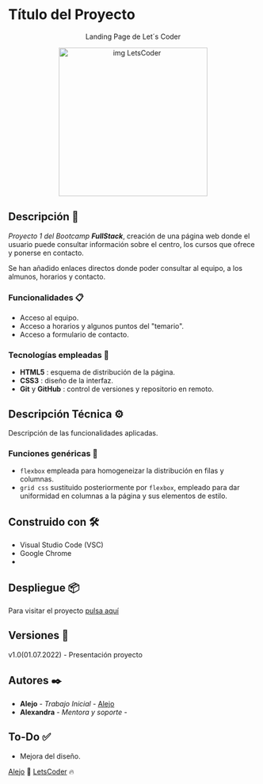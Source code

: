 # Título del Proyecto

<p align="center" fontweight="bold">Landing Page de Let´s Coder</p>
<p align="center">
    <img src="https://github.com/AlejoAcle/Proyecto_1/blob/master/IMAGENES/imagenes_p1_diseño/letscoder-sin-fondo.png" alt="img LetsCoder" widht="300px" height="300px">
</p>

## Descripción 🚀

_Proyecto 1 del Bootcamp **FullStack**_, creación de una página web donde el usuario puede consultar información sobre el centro, los cursos que ofrece y ponerse en contacto.

Se han añadido enlaces directos donde poder consultar al equipo, a los almunos, horarios y contacto.


### Funcionalidades 📋

- Acceso al equipo.
- Acceso a horarios y algunos puntos del "temario".
- Acceso a formulario de contacto.


### Tecnologías empleadas 🔧

- **HTML5** : esquema de distribución de la página.
- **CSS3** : diseño de la interfaz.
- **Git** y **GitHub** : control de versiones y repositorio en remoto.



## Descripción Técnica ⚙️

Descripción de las funcionalidades aplicadas.

### Funciones genéricas 🔩

- `flexbox` empleada para homogeneizar la distribución en filas y columnas.
- `grid css` sustituido posteriormente por `flexbox`, empleado para dar uniformidad en columnas a la página y sus elementos de estilo.



## Construido con 🛠️

* Visual Studio Code (VSC)
* Google Chrome
* 



## Despliegue 📦

Para visitar el proyecto [pulsa aquí](https://mrkaelego.netlify.app)



## Versiones 📌

v1.0(01.07.2022) - Presentación proyecto



## Autores ✒️

* **Alejo** - *Trabajo Inicial* - [Alejo](https://github.com/AlejoAcle)
* **Alexandra** - *Mentora y soporte* - 



## To-Do ✅

- Mejora del diseño.



[Alejo](https://github.com/AlejoAcle) 🦖​
[LetsCoder](https://campsite.academy) 🔥
